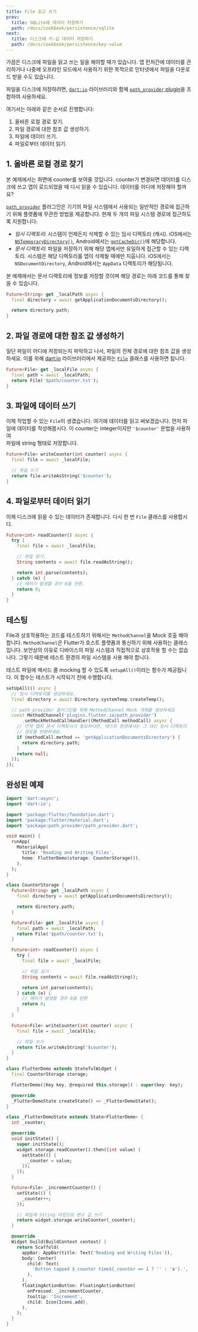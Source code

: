 ```yaml
---
title: File 읽고 쓰기
prev:
  title: SQLite에 데이터 저장하기
  path: /docs/cookbook/persistence/sqlite
next:
  title: 디스크에 키-값 데이터 저장하기
  path: /docs/cookbook/persistence/key-value
---
```


가끔은 디스크에 파일을 읽고 쓰는 일을 해야할 때가 있습니다. 앱 런처간에 데이터를
관리하거나 나중에 오프라인 모드에서 사용하기 위한 목적으로 인터넷에서 파일을
다운로드 받을 수도 있습니다.

파일을 디스크에 저장하려면,
[`dart:io`]({{site.api}}/flutter/dart-io/dart-io-library.html) 라이브러리와
함께 [`path_provider` plugin]({{site.pub-pkg}}/path_provider)을 조합하여
사용하세요.

여기서는 아래와 같은 순서로 진행합니다:

  1. 올바른 로컬 경로 찾기.
  2. 파일 경로에 대한 참조 값 생성하기.
  3. 파일에 데이터 쓰기.
  4. 파일로부터 데이터 읽기.

## 1. 올바른 로컬 경로 찾기

본 예제에서는 화면에 counter를 보여줄 것입니다. counter가 변경되면 데이터를 디스크에
쓰고 앱이 로드되었을 때 다시 읽을 수 있습니다.
데이터를 어디에 저장해야 할까요?

[`path_provider`]({{site.pub-pkg}}/path_provider) 플러그인은 기기의 파일 시스템에서
사용되는 일반적인 경로에 접근하기 위해 플랫폼에 무관한 방법을 제공합니다. 현재 두 개의 
파일 시스템 경로에 접근하도록 지원합니다:

  * *임시 디렉토리:* 시스템이 언제든지 삭제할 수 있는 임시 디렉토리 (캐시). iOS에서는 
    [`NSTemporaryDirectory()`](https://developer.apple.com/reference/foundation/1409211-nstemporarydirectory),
    Android에서는 [`getCacheDir()`]({{site.android-dev}}/reference/android/content/Context#getCacheDir())에
    해당합니다.
  * *문서 디렉토리:* 파일을 저장하기 위해 해당 앱에서만 유일하게 접근할 수 있는 디렉토리.
    시스템은 해당 디렉토리를 앱이 삭제될 때에만 지웁니다. iOS에서는 `NSDocumentDirectory`,
    Android에서는 `AppData` 디렉토리가 해당됩니다. 

본 예제에서는 문서 디렉토리에 정보를 저장할 것이며 해당 경로는 아래 코드를
통해 찾을 수 있습니다.

<!-- skip -->
```dart
Future<String> get _localPath async {
  final directory = await getApplicationDocumentsDirectory();

  return directory.path;
}
```

## 2. 파일 경로에 대한 참조 값 생성하기

일단 파일이 어디에 저장되는지 파악하고 나서, 파일의 전체 경로에 대한 참조 값을 생성하세요.
이를 위해 [dart:io]({{site.api}}/flutter/dart-io/dart-io-library.html) 라이브러리에서
제공하는 [`File`]({{site.api}}/flutter/dart-io/File-class.html) 클래스를 
사용하면 됩니다.

<!-- skip -->
```dart
Future<File> get _localFile async {
  final path = await _localPath;
  return File('$path/counter.txt');
}
```

## 3. 파일에 데이터 쓰기

이제 작업할 수 있는 `File`이 생겼습니다. 
여기에 데이터를 읽고 써보겠습니다.
먼저 파일에 데이터를 작성해봅시다.
이 counter는 integer이지만 `'$counter'` 문법을 사용하여  
파일에 string 형태로 저장합니다.


<!-- skip -->
```dart
Future<File> writeCounter(int counter) async {
  final file = await _localFile;

  // 파일 쓰기
  return file.writeAsString('$counter');
}
```

## 4. 파일로부터 데이터 읽기

이제 디스크에 읽을 수 있는 데이터가 존재합니다. 다시 한 번
`File` 클래스를 사용합시다.

<!-- skip -->
```dart
Future<int> readCounter() async {
  try {
    final file = await _localFile;

    // 파일 읽기.
    String contents = await file.readAsString();

    return int.parse(contents);
  } catch (e) {
    // 에러가 발생할 경우 0을 반환.
    return 0;
  }
}
```

## 테스팅

File과 상호작용하는 코드를 테스트하기 위해서는 
`MethodChannel`을 Mock 호출 해야 합니다.
`MethodChannel`은 Flutter가 호스트 플랫폼과 통신하기 위해 사용하는 클래스입니다.
보안상의 이유로 디바이스의 파일 시스템과 직접적으로 상호작용 할 수는 없습니다.
그렇기 때문에 테스트 환경의 파일 시스템을 사용 해야 합니다.

테스트 파일에 메서드 콜 mocking 할 수 있도록 `setupAll()`이라는 함수가 제공됩니다.
이 함수는 테스트가 시작되기 전에 수행합니다.

<!-- skip -->
```dart
setUpAll(() async {
  // 임시 디렉토리를 생성하세요.
  final directory = await Directory.systemTemp.createTemp();

  // path_provider 플러그인을 위해 MethodChannel Mock 객체를 생성하세요
  const MethodChannel('plugins.flutter.io/path_provider')
      .setMockMethodCallHandler((MethodCall methodCall) async {
    // 만약 앱의 문서 디렉토리가 필요하다면, 테스트 환경에서는 그 대신 임시 디렉토리
    // 경로를 반환하세요.
    if (methodCall.method == 'getApplicationDocumentsDirectory') {
      return directory.path;
    }
    return null;
  });
});
```

## 완성된 예제

```dart
import 'dart:async';
import 'dart:io';

import 'package:flutter/foundation.dart';
import 'package:flutter/material.dart';
import 'package:path_provider/path_provider.dart';

void main() {
  runApp(
    MaterialApp(
      title: 'Reading and Writing Files',
      home: FlutterDemo(storage: CounterStorage()),
    ),
  );
}

class CounterStorage {
  Future<String> get _localPath async {
    final directory = await getApplicationDocumentsDirectory();

    return directory.path;
  }

  Future<File> get _localFile async {
    final path = await _localPath;
    return File('$path/counter.txt');
  }

  Future<int> readCounter() async {
    try {
      final file = await _localFile;

      // 파일 읽기
      String contents = await file.readAsString();

      return int.parse(contents);
    } catch (e) {
      // 에러가 발생할 경우 0을 반환
      return 0;
    }
  }

  Future<File> writeCounter(int counter) async {
    final file = await _localFile;

    // 파일 쓰기
    return file.writeAsString('$counter');
  }
}

class FlutterDemo extends StatefulWidget {
  final CounterStorage storage;

  FlutterDemo({Key key, @required this.storage}) : super(key: key);

  @override
  _FlutterDemoState createState() => _FlutterDemoState();
}

class _FlutterDemoState extends State<FlutterDemo> {
  int _counter;

  @override
  void initState() {
    super.initState();
    widget.storage.readCounter().then((int value) {
      setState(() {
        _counter = value;
      });
    });
  }

  Future<File> _incrementCounter() {
    setState(() {
      _counter++;
    });

    // 파일에 String 타입으로 변수 값 쓰기
    return widget.storage.writeCounter(_counter);
  }

  @override
  Widget build(BuildContext context) {
    return Scaffold(
      appBar: AppBar(title: Text('Reading and Writing Files')),
      body: Center(
        child: Text(
          'Button tapped $_counter time${_counter == 1 ? '' : 's'}.',
        ),
      ),
      floatingActionButton: FloatingActionButton(
        onPressed: _incrementCounter,
        tooltip: 'Increment',
        child: Icon(Icons.add),
      ),
    );
  }
}
```
